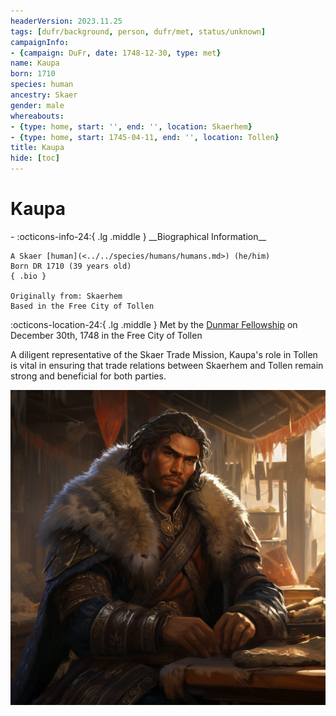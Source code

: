 ```yaml
---
headerVersion: 2023.11.25
tags: [dufr/background, person, dufr/met, status/unknown]
campaignInfo:
- {campaign: DuFr, date: 1748-12-30, type: met}
name: Kaupa
born: 1710
species: human
ancestry: Skaer
gender: male
whereabouts:
- {type: home, start: '', end: '', location: Skaerhem}
- {type: home, start: 1745-04-11, end: '', location: Tollen}
title: Kaupa
hide: [toc]
---
```


# Kaupa
<div class="grid cards ext-narrow-margin ext-one-column" markdown>
- :octicons-info-24:{ .lg .middle } __Biographical Information__

    A Skaer [human](<../../species/humans/humans.md>) (he/him)  
    Born DR 1710 (39 years old)  
    { .bio }

    Originally from: Skaerhem
    Based in the Free City of Tollen
</div>



:octicons-location-24:{ .lg .middle } Met by the [Dunmar Fellowship](<../pcs/dunmar-fellowship/dunmar-fellowship.md>) on December 30th, 1748 in the Free City of Tollen  


A diligent representative of the Skaer Trade Mission, Kaupa's role in Tollen is vital in ensuring that trade relations between Skaerhem and Tollen remain strong and beneficial for both parties.


![Kaupa](../../assets/kaupa.png)
